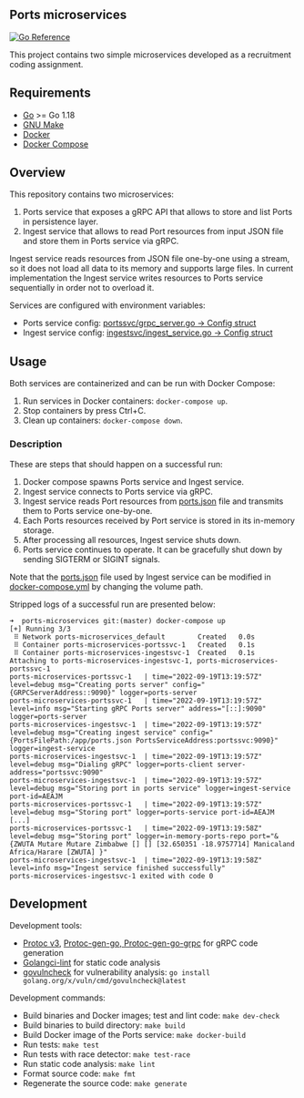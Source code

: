 ## Ports microservices

[![Go Reference](https://pkg.go.dev/badge/github.com/danielfurman/ports-microservices.svg)](https://pkg.go.dev/github.com/danielfurman/ports-microservices)

This project contains two simple microservices developed as a recruitment coding assignment.

## Requirements

- [Go](https://golang.org/doc/install) >= Go 1.18
- [GNU Make](https://www.gnu.org/software/make/)
- [Docker](https://docs.docker.com/engine/install)
- [Docker Compose](https://docs.docker.com/compose/install/)

## Overview

This repository contains two microservices:
1. Ports service that exposes a gRPC API that allows to store and list Ports in persistence layer.
2. Ingest service that allows to read Port resources from input JSON file and store them in Ports service via gRPC.

Ingest service reads resources from JSON file one-by-one using a stream, so it does not load all data to its memory and supports large files.
In current implementation the Ingest service writes resources to Ports service sequentially in order not to overload it.

Services are configured with environment variables:
- Ports service config: [portssvc/grpc_server.go -> Config struct](./internal/portssvc/grpc_server.go)
- Ingest service config: [ingestsvc/ingest_service.go -> Config struct](./internal/ingestsvc/ingest_service.go)

## Usage

Both services are containerized and can be run with Docker Compose:
1. Run services in Docker containers: `docker-compose up`.
2. Stop containers by press Ctrl+C.
3. Clean up containers: `docker-compose down`.

### Description

These are steps that should happen on a successful run:
1. Docker compose spawns Ports service and Ingest service.
2. Ingest service connects to Ports service via gRPC.
3. Ingest service reads Port resources from [ports.json](./internal/ingestsvc/testdata/ports.json) file and transmits them to Ports service one-by-one. 
4. Each Ports resources received by Port service is stored in its in-memory storage.
5. After processing all resources, Ingest service shuts down.
6. Ports service continues to operate. It can be gracefully shut down by sending SIGTERM or SIGINT signals.

Note that the [ports.json](./internal/ingestsvc/testdata/ports.json) file used by Ingest service can be modified in [docker-compose.yml](./docker-compose.yml) by changing the volume path.

Stripped logs of a successful run are presented below:

```shell
➜  ports-microservices git:(master) docker-compose up
[+] Running 3/3
 ⠿ Network ports-microservices_default        Created   0.0s
 ⠿ Container ports-microservices-portssvc-1   Created   0.1s
 ⠿ Container ports-microservices-ingestsvc-1  Created   0.1s
Attaching to ports-microservices-ingestsvc-1, ports-microservices-portssvc-1
ports-microservices-portssvc-1   | time="2022-09-19T13:19:57Z" level=debug msg="Creating ports server" config="{GRPCServerAddress::9090}" logger=ports-server
ports-microservices-portssvc-1   | time="2022-09-19T13:19:57Z" level=info msg="Starting gRPC Ports server" address="[::]:9090" logger=ports-server
ports-microservices-ingestsvc-1  | time="2022-09-19T13:19:57Z" level=debug msg="Creating ingest service" config="{PortsFilePath:/app/ports.json PortsServiceAddress:portssvc:9090}" logger=ingest-service
ports-microservices-ingestsvc-1  | time="2022-09-19T13:19:57Z" level=debug msg="Dialing gRPC" logger=ports-client server-address="portssvc:9090"
ports-microservices-ingestsvc-1  | time="2022-09-19T13:19:57Z" level=debug msg="Storing port in ports service" logger=ingest-service port-id=AEAJM
ports-microservices-portssvc-1   | time="2022-09-19T13:19:57Z" level=debug msg="Storing port" logger=ports-service port-id=AEAJM
[...]
ports-microservices-portssvc-1   | time="2022-09-19T13:19:58Z" level=debug msg="Storing port" logger=in-memory-ports-repo port="&{ZWUTA Mutare Mutare Zimbabwe [] [] [32.650351 -18.9757714] Manicaland Africa/Harare [ZWUTA] }"
ports-microservices-ingestsvc-1  | time="2022-09-19T13:19:58Z" level=info msg="Ingest service finished successfully"
ports-microservices-ingestsvc-1 exited with code 0
```

## Development

Development tools:
- [Protoc v3](https://grpc.io/docs/protoc-installation/), [Protoc-gen-go, Protoc-gen-go-grpc](https://grpc.io/docs/languages/go/quickstart/) for gRPC code generation
- [Golangci-lint](https://golangci-lint.run/usage/install/#local-installation) for static code analysis
- [govulncheck](https://pkg.go.dev/golang.org/x/vuln/cmd/govulncheck) for vulnerability analysis: `go install golang.org/x/vuln/cmd/govulncheck@latest`

Development commands:
- Build binaries and Docker images; test and lint code: `make dev-check`
- Build binaries to build directory: `make build`
- Build Docker image of the Ports service: `make docker-build`
- Run tests: `make test`
- Run tests with race detector: `make test-race`
- Run static code analysis: `make lint`
- Format source code: `make fmt`
- Regenerate the source code: `make generate`
